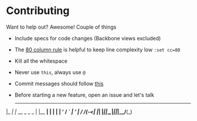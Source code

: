Contributing
======================

Want to help out? Awesome! Couple of things

* Include specs for code changes (Backbone views excluded)
* The [80 column rule](http://programmers.stackexchange.com/questions/148677/why-is-80-characters-the-standard-limit-for-code-width) is helpful to keep line complexity low `:set cc=80`
* Kill all the whitespace
* Never use `this`, always use `@`
* Commit messages should follow [this](http://tbaggery.com/2008/04/19/a-note-about-git-commit-messages.html)
* Before starting a new feature, open an issue and let's talk

  _____ _              _       _
 |_   _| |_  __ _ _ _ | |__ __| |
   | | | ' \/ _` | ' \| / /(_-<_|
   |_| |_||_\__,_|_||_|_\_\/__(_)
